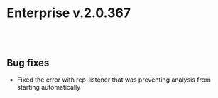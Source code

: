 # Enterprise v.2.0.367

##  

## Bug fixes

-   <span style="font-weight: 400;">Fixed the error with rep-listener
    that was preventing analysis from starting automatically</span>
